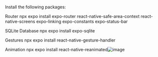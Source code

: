 Install the following packages:

Router
npx expo install expo-router react-native-safe-area-context react-native-screens expo-linking expo-constants expo-status-bar

SQLite Database
npx expo install expo-sqlite

Gestures
npx expo install react-native-gesture-handler

Animation
npx expo install react-native-reanimated![image](https://github.com/KoArikiTohia/assignment4_digiPet/assets/113046002/3faf0c6d-2473-49ea-a79f-762e3b8b8483)
